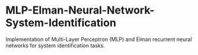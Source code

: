 # MLP-Elman-Neural-Network-System-Identification
Implementation of Multi-Layer Perceptron (MLP) and Elman recurrent neural networks for system identification tasks.
